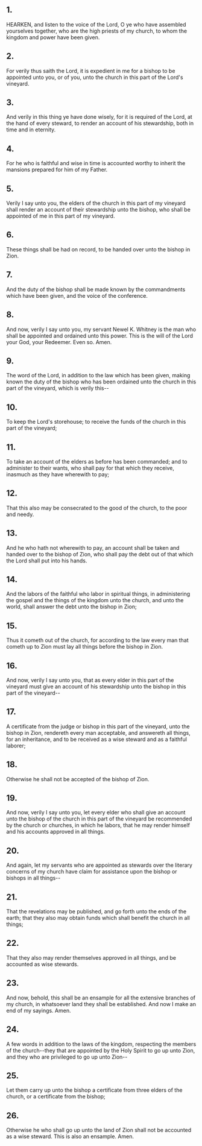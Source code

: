 ## 1.
HEARKEN, and listen to the voice of the Lord, O ye who have assembled yourselves together, who are the high priests of my church, to whom the kingdom and power have been given.
## 2.
For verily thus saith the Lord, it is expedient in me for a bishop to be appointed unto you, or of you, unto the church in this part of the Lord's vineyard.
## 3.
And verily in this thing ye have done wisely, for it is required of the Lord, at the hand of every steward, to render an account of his stewardship, both in time and in eternity.
## 4.
For he who is faithful and wise in time is accounted worthy to inherit the mansions prepared for him of my Father.
## 5.
Verily I say unto you, the elders of the church in this part of my vineyard shall render an account of their stewardship unto the bishop, who shall be appointed of me in this part of my vineyard.
## 6.
These things shall be had on record, to be handed over unto the bishop in Zion.
## 7.
And the duty of the bishop shall be made known by the commandments which have been given, and the voice of the conference.
## 8.
And now, verily I say unto you, my servant Newel K. Whitney is the man who shall be appointed and ordained unto this power. This is the will of the Lord your God, your Redeemer. Even so. Amen.
## 9.
The word of the Lord, in addition to the law which has been given, making known the duty of the bishop who has been ordained unto the church in this part of the vineyard, which is verily this--
## 10.
To keep the Lord's storehouse; to receive the funds of the church in this part of the vineyard;
## 11.
To take an account of the elders as before has been commanded; and to administer to their wants, who shall pay for that which they receive, inasmuch as they have wherewith to pay;
## 12.
That this also may be consecrated to the good of the church, to the poor and needy.
## 13.
And he who hath not wherewith to pay, an account shall be taken and handed over to the bishop of Zion, who shall pay the debt out of that which the Lord shall put into his hands.
## 14.
And the labors of the faithful who labor in spiritual things, in administering the gospel and the things of the kingdom unto the church, and unto the world, shall answer the debt unto the bishop in Zion;
## 15.
Thus it cometh out of the church, for according to the law every man that cometh up to Zion must lay all things before the bishop in Zion.
## 16.
And now, verily I say unto you, that as every elder in this part of the vineyard must give an account of his stewardship unto the bishop in this part of the vineyard--
## 17.
A certificate from the judge or bishop in this part of the vineyard, unto the bishop in Zion, rendereth every man acceptable, and answereth all things, for an inheritance, and to be received as a wise steward and as a faithful laborer;
## 18.
Otherwise he shall not be accepted of the bishop of Zion.
## 19.
And now, verily I say unto you, let every elder who shall give an account unto the bishop of the church in this part of the vineyard be recommended by the church or churches, in which he labors, that he may render himself and his accounts approved in all things.
## 20.
And again, let my servants who are appointed as stewards over the literary concerns of my church have claim for assistance upon the bishop or bishops in all things--
## 21.
That the revelations may be published, and go forth unto the ends of the earth; that they also may obtain funds which shall benefit the church in all things;
## 22.
That they also may render themselves approved in all things, and be accounted as wise stewards.
## 23.
And now, behold, this shall be an ensample for all the extensive branches of my church, in whatsoever land they shall be established. And now I make an end of my sayings. Amen.
## 24.
A few words in addition to the laws of the kingdom, respecting the members of the church--they that are appointed by the Holy Spirit to go up unto Zion, and they who are privileged to go up unto Zion--
## 25.
Let them carry up unto the bishop a certificate from three elders of the church, or a certificate from the bishop;
## 26.
Otherwise he who shall go up unto the land of Zion shall not be accounted as a wise steward. This is also an ensample. Amen.
